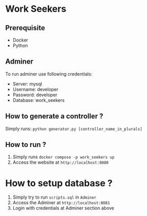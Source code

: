 # Work Seekers
## Prerequisite 
- Docker
- Python 

## Adminer
To run adminer use following credentials:
- Server: mysql
- Username: developer
- Password: developer
- Database: work_seekers

## How to generate a controller ?
Simply runs: `python generator.py [controller_name_in_plurals]`

## How to run ?
1. Simply runs `docker compose -p work_seekers up`
2. Access the website at `http://localhost:8080`

# How to setup database ?
1. Simply try to run `scripts.sql` in `Adminer`
2. Access the Adminer at `http://localhost:8081`
3. Login with credentials at Adminer section above
